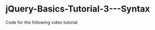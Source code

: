 jQuery-Basics-Tutorial-3---Syntax
=================================

Code for the following video tutorial 

